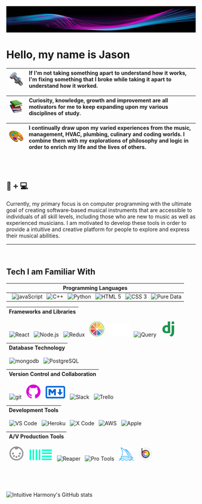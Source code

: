<img height='70em' width='100%' src='./images/neonStream.png' />

# Hello, my name is Jason

| <img width='100em' src='./images/nutAndBolt.png' /> | If I'm not taking something apart to understand how it works, I'm fixing something that I broke while taking it apart to understand how it worked.
| - | :- |

| <img width='90em' src='./images/books.png' /> | Curiosity, knowledge, growth and improvement are all motivators for me to keep expanding upon my various disciplines of study.
| - | :- |

| <img width='170em' src='./images/artistPalette.png' /> | I continually draw upon my varied experiences from the music, management, HVAC, plumbing, culinary and coding worlds. I combine them with my explorations of philosophy and logic in order to enrich my life and the lives of others.
| - | :- |
 

<br/>
<br/>

## 🎹 <kbd>+</kbd> 💻 
Currently, my primary focus is on computer programming with the ultimate goal of creating software-based musical instruments that are accessible to individuals of all skill levels, including those who are new to music as well as experienced musicians. I am motivated to develop these tools in order to provide a intuitive and creative platform for people to explore and express their musical abilities.

<hr/>
<br/>



<!-- 
## 🛠️ 

If I'm not taking something apart to understand how it works, I'm fixing something that I broke while taking it apart to understand how it worked. 

## 🔎 

Curiosity, knowledge, growth and improvement are all motivators for me to keep expanding upon my various disciplines of study. I continually draw upon my varied experiences from the music, management, HVAC, plumbing, culinary and coding worlds. I combine them with my explorations of philosophy and logic in order to enrich my life and the lives of others.
 -->
## Tech I am Familiar With

| Programming Languages |
| -|
| &nbsp; <img title='javaScript' width="40em" src="https://cdn.jsdelivr.net/gh/devicons/devicon/icons/javascript/javascript-original.svg" /> &nbsp; <img title='C++' width='40em' src="https://cdn.jsdelivr.net/gh/devicons/devicon/icons/cplusplus/cplusplus-original.svg" /> &nbsp; <img title='Python' width='40em' src="https://cdn.jsdelivr.net/gh/devicons/devicon/icons/python/python-original.svg" /> &nbsp; <img title='HTML 5' width='40em' src="https://cdn.jsdelivr.net/gh/devicons/devicon/icons/html5/html5-original.svg" /> &nbsp; <img title='CSS 3' width='40em' src="https://cdn.jsdelivr.net/gh/devicons/devicon/icons/css3/css3-original.svg" />  &nbsp; <img title='Pure Data' width='45em' src="https://user-images.githubusercontent.com/1220707/45721248-947db900-bba7-11e8-9465-63497daf8029.png" /> 

| Frameworks and Libraries | 
| - |
&nbsp; <img title='React' width='40em' src="https://cdn.jsdelivr.net/gh/devicons/devicon/icons/react/react-original.svg" /> &nbsp; <img title='Node.js' width='40em' src="https://cdn.jsdelivr.net/gh/devicons/devicon/icons/nodejs/nodejs-original.svg" /> &nbsp; <img title='Redux' width='40em' src="https://cdn.jsdelivr.net/gh/devicons/devicon/icons/redux/redux-original.svg" /> &nbsp; <img title='JUCE' width='40em' src="./images/juce.png" />  &nbsp; <img title='Express.js' width='55em' src="./images/express.png" /> &nbsp; <img title='jQuery' width='40em' src="https://cdn.jsdelivr.net/gh/devicons/devicon/icons/jquery/jquery-original.svg" /> &nbsp; <img title='django' width='40em' src="./images/django.png" />  

| Database Technology | 
| - |
&nbsp; <img title='mongodb' width='40em' src="https://cdn.jsdelivr.net/gh/devicons/devicon/icons/mongodb/mongodb-plain.svg" /> &nbsp; <img title='PostgreSQL' width='40em' src="https://cdn.jsdelivr.net/gh/devicons/devicon/icons/postgresql/postgresql-original.svg" />

| Version Control and Collaboration | 
| - |
&nbsp; <img title='git' width='40em' src="https://cdn.jsdelivr.net/gh/devicons/devicon/icons/git/git-original.svg" /> &nbsp; <img title='Git Hub' width='40em' src="./images/githubPink.png" /> &nbsp; <img title='Markdown' width='53em' src="./images/markdown.png" />  &nbsp; <img title='Slack' width='40em' src="https://cdn.jsdelivr.net/gh/devicons/devicon/icons/slack/slack-original.svg" /> &nbsp; <img title='Trello' width='40em' src="https://cdn.jsdelivr.net/gh/devicons/devicon/icons/trello/trello-plain.svg" />

| Development Tools | 
| - |
&nbsp; <img title='VS Code' width='38em' src="https://cdn.jsdelivr.net/gh/devicons/devicon/icons/vscode/vscode-original.svg" /> &nbsp; <img title='Heroku' width='40em' src="https://cdn.jsdelivr.net/gh/devicons/devicon/icons/heroku/heroku-original.svg" /> &nbsp; <img title='X Code' width='42em' src="https://cdn.jsdelivr.net/gh/devicons/devicon/icons/xcode/xcode-original.svg" /> &nbsp; <img title='AWS' width='45em' src='https://cdn.freebiesupply.com/logos/large/2x/aws-logo-logo-png-transparent.png'> &nbsp; <img title='Apple' width='33em' src="https://cdn.freebiesupply.com/logos/large/2x/apple-1-logo-png-transparent.png" /> 
<!-- &nbsp; <img width='40em' src="https://upload.wikimedia.org/wikipedia/commons/thumb/1/18/ISO_C%2B%2B_Logo.svg/1822px-ISO_C%2B%2B_Logo.svg.png" /> -->

| A/V Production Tools | 
| - |
&nbsp; <img title='MIDI' width='38em' src='./images/midiPort.png' /> &nbsp; <img title='Ableton' width='65em' src='./images/ableton.png' /> &nbsp; <img title='Reaper' width='40em' src='https://millennialmind.co/wp-content/uploads/2019/05/reaper.png' /> &nbsp; <img title='Pro Tools' width='40em' src='https://upload.wikimedia.org/wikipedia/commons/thumb/4/49/PT2019.png/180px-PT2019.png' /> &nbsp; <img title='Midjourney' width='41em' src='./images/midjourney.png' /> &nbsp; <img title='BeFunky' width='37em' src='./images/beFunky.png' /> 
 
 


<br/>
<br/>
<br/>
 
<!-- https://github.com/anuraghazra/github-readme-stats/blob/master/themes/README.md -->
![Intuitive Harmony's GitHub stats](https://github-readme-stats.vercel.app/api?username=intuitiveharmony&show_icons=true&theme=aura_dark&hide_rank=true) 





